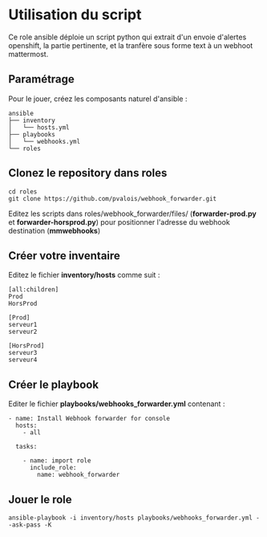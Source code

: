 Utilisation du script
======================

Ce role ansible déploie un script python qui extrait d'un envoie d'alertes openshift, la partie pertinente, et la tranfère sous forme text à un webhoot mattermost.

Paramétrage
------------

Pour le jouer, créez les composants naturel d'ansible : 

```
ansible
├── inventory
│   └── hosts.yml
├── playbooks
│   └── webhooks.yml
└── roles
``` 

Clonez le repository dans roles
--------------------------------

```
cd roles
git clone https://github.com/pvalois/webhook_forwarder.git
```

Editez les scripts dans roles/webhook_forwarder/files/ (**forwarder-prod.py** et **forwarder-horsprod.py**) 
pour positionner l'adresse du webhook destination (**mmwebhooks**)


Créer votre inventaire
-----------------------

Editez le fichier **inventory/hosts** comme suit : 

```
[all:children]
Prod
HorsProd

[Prod]
serveur1
serveur2

[HorsProd]
serveur3
serveur4
```

Créer le playbook
------------------

Editer le fichier **playbooks/webhooks_forwarder.yml** contenant : 

``` 
- name: Install Webhook forwarder for console
  hosts: 
    - all

  tasks:

    - name: import role
      include_role: 
        name: webhook_forwarder
``` 

Jouer le role  
--------------

```
ansible-playbook -i inventory/hosts playbooks/webhooks_forwarder.yml --ask-pass -K 
``` 
